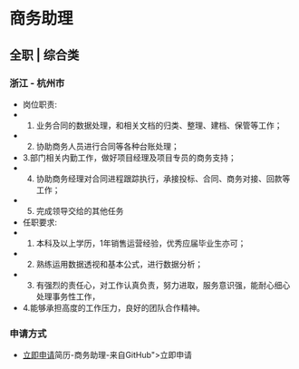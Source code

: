 
# 商务助理
## 全职  |  综合类
### 浙江 - 杭州市

- 岗位职责:
- 1. 业务合同的数据处理，和相关文档的归类、整理、建档、保管等工作；
- 2. 协助商务人员进行合同等各种台账处理；
- 3.部门相关内勤工作，做好项目经理及项目专员的商务支持；
- 4. 协助商务经理对合同进程跟踪执行，承接投标、合同、商务对接、回款等工作；
- 5. 完成领导交给的其他任务
- 任职要求:
- 1. 本科及以上学历，1年销售运营经验，优秀应届毕业生亦可；
- 2. 熟练运用数据透视和基本公式，进行数据分析；
- 3. 有强烈的责任心，对工作认真负责，努力进取，服务意识强，能耐心细心处理事务性工作，
- 4.能够承担高度的工作压力，良好的团队合作精神。
### 申请方式
- <a href="mailto:hr@tuya.com?subject=求职简历-商务助理-来自GitHub">立即申请</a>简历-商务助理-来自GitHub">立即申请</a>